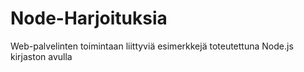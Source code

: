 # Node-Harjoituksia
Web-palvelinten toimintaan liittyviä esimerkkejä toteutettuna Node.js kirjaston avulla
